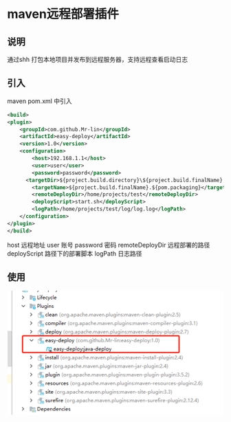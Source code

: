 # maven远程部署插件

## 说明
通过shh 打包本地项目并发布到远程服务器，支持远程查看启动日志

## 引入

maven pom.xml 中引入

```xml
<build>
<plugin>
    <groupId>com.github.Mr-lin</groupId>
    <artifactId>easy-deploy</artifactId>
    <version>1.0</version>
    <configuration>
        <host>192.168.1.1</host>
        <user>user</user>
        <password>password</password>
      <targetDir>${project.build.directory}\${project.build.finalName}.${pom.packaging}		</targetDir>
        <targetName>${project.build.finalName}.${pom.packaging}</targetName>
        <remoteDeployDir>/home/projects/test</remoteDeployDir>
        <deployScript>start.sh</deployScript>
        <logPath>/home/projects/test/log/log.log</logPath>
    </configuration>
</plugin>
</build>

```

host 远程地址 user 账号 password 密码 remoteDeployDir 远程部署的路径 deployScript 路径下的部署脚本 logPath 日志路径

## 使用

![](img/1.jpg)